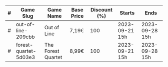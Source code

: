 |#|Game Slug|Game Name|Base Price|Discount (%)|Starts|Ends|
|---|---|---|---|---|---|---|
|#|out-of-line-209cbb|Out of Line|7,19€|100|2023-09-21 15h|2023-09-28 15h|
|#|forest-quartet-5d03e3|The Forest Quartet|8,99€|100|2023-09-21 15h|2023-09-28 15h|
